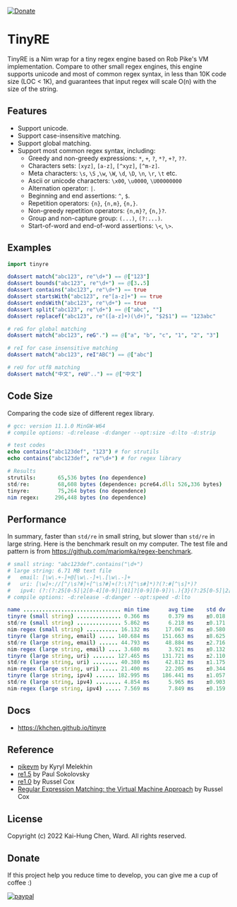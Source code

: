 [![Donate](https://img.shields.io/badge/Donate-PayPal-green.svg)](https://paypal.me/khchen0915?country.x=TW&locale.x=zh_TW)

# TinyRE
TinyRE is a Nim wrap for a tiny regex engine based on Rob Pike's VM
implementation. Compare to other small regex engines, this engine supports
unicode and most of common regex syntax, in less than 10K code size (LOC < 1K),
and guarantees that input regex will scale O(n) with the size of the string.

## Features
* Support unicode.
* Support case-insensitive matching.
* Support global matching.
* Support most common regex syntax, including:
  * Greedy and non-greedy expressions: `*`, `+`, `?`, `*?`, `+?`, `??`.
  * Characters sets: `[xyz]`, `[a-z]`, `[^xyz]`, `[^m-z]`.
  * Meta characters: `\s`, `\S` ,`\w`, `\W`, `\d`, `\D`, `\n`, `\r`, `\t` etc.
  * Ascii or unicode characters: `\x00`, `\u0000`, `\U00000000`
  * Alternation operator: `|`.
  * Beginning and end assertions: `^`, `$`.
  * Repetition operators: `{n}`, `{n,m}`, `{n,}`.
  * Non-greedy repetition operators: `{n,m}?`, `{n,}?`.
  * Group and non-capture group: `(...)`, `(?:...)`.
  * Start-of-word and end-of-word assertions: `\<`, `\>`.

## Examples
```nim
import tinyre

doAssert match("abc123", re"\d+") == @["123"]
doAssert bounds("abc123", re"\d+") == @[3..5]
doAssert contains("abc123", re"\d+") == true
doAssert startsWith("abc123", re"[a-z]+") == true
doAssert endsWith("abc123", re"\d+") == true
doAssert split("abc123", re"\d+") == @["abc", ""]
doAssert replacef("abc123", re"([a-z]+)(\d+)", "$2$1") == "123abc"

# reG for global matching
doAssert match("abc123", reG".") == @["a", "b", "c", "1", "2", "3"]

# reI for case insensitive matching
doAssert match("abc123", reI"ABC") == @["abc"]

# reU for utf8 matching
doAssert match("中文", reU"..") == @["中文"]
```

## Code Size

Comparing the code size of different regex library.

```nim
# gcc: version 11.1.0 MinGW-W64
# compile options: -d:release -d:danger --opt:size -d:lto -d:strip

# test codes
echo contains("abc123def", "123") # for strutils
echo contains("abc123def", re"\d+") # for regex library

# Results
strutils:       65,536 bytes (no dependence)
std/re:         68,608 bytes (dependence: pcre64.dll: 526,336 bytes)
tinyre:         75,264 bytes (no dependence)
nim regex:     296,448 bytes (no dependence)
```

## Performance

In summary, faster than `std/re` in small string, but slower than `std/re`
in large string. Here is the benchmark result on my computer. The test file
and pattern is from https://github.com/mariomka/regex-benchmark.

```nim
# small string: "abc123def".contains("\d+")
# large string: 6.71 MB text file
#   email: [\w\.+-]+@[\w\.-]+\.[\w\.-]+
#   uri: [\w]+://[^/\s?#]+[^\s?#]+(?:\?[^\s#]*)?(?:#[^\s]*)?
#   ipv4: (?:(?:25[0-5]|2[0-4][0-9]|[01]?[0-9][0-9])\.){3}(?:25[0-5]|2[0-4][0-9]|[01]?[0-9][0-9])
# compile options: -d:release -d:danger --opt:speed -d:lto

name ............................... min time      avg time    std dv   runs
tinyre (small string) .............. 0.366 ms      0.379 ms    ±0.018  x1000
std/re (small string) .............. 5.862 ms      6.218 ms    ±0.171   x797
nim-regex (small string) .......... 16.132 ms     17.067 ms    ±0.580   x288
tinyre (large string, email) ..... 140.684 ms    151.663 ms    ±8.625    x33
std/re (large string, email) ...... 44.793 ms     48.884 ms    ±2.716   x102
nim-regex (large string, email) .... 3.680 ms      3.921 ms    ±0.132  x1000
tinyre (large string, uri) ....... 127.465 ms    131.721 ms    ±2.110    x38
std/re (large string, uri) ........ 40.380 ms     42.812 ms    ±1.175   x117
nim-regex (large string, uri) ..... 21.400 ms     22.205 ms    ±0.344   x225
tinyre (large string, ipv4) ...... 182.995 ms    186.441 ms    ±1.057    x27
std/re (large string, ipv4) ........ 4.854 ms      5.965 ms    ±0.903   x838
nim-regex (large string, ipv4) ..... 7.569 ms      7.849 ms    ±0.159   x635
```

## Docs
* https://khchen.github.io/tinyre

## Reference
* [pikevm](https://github.com/kyx0r/pikevm "pikevm") by Kyryl Melekhin
* [re1.5](https://github.com/pfalcon/re1.5 "re1.5") by Paul Sokolovsky
* [re1.0](https://code.google.com/archive/p/re1/ "re1.0") by Russel Cox
* [Regular Expression Matching: the Virtual Machine Approach](https://swtch.com/~rsc/regexp/regexp2.html "Regular Expression Matching: the Virtual Machine Approach") by Russel Cox

## License
Copyright (c) 2022 Kai-Hung Chen, Ward. All rights reserved.

## Donate
If this project help you reduce time to develop, you can give me a cup of coffee :)

[![paypal](https://www.paypalobjects.com/en_US/i/btn/btn_donateCC_LG.gif)](https://paypal.me/khchen0915?country.x=TW&locale.x=zh_TW)

